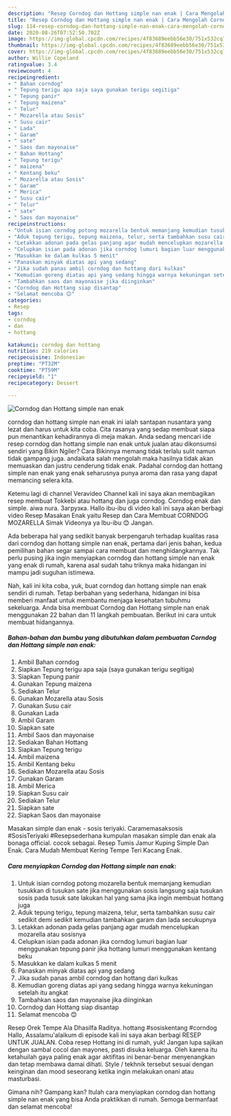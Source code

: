 ```yaml
---
description: "Resep Corndog dan Hottang simple nan enak | Cara Mengolah Corndog dan Hottang simple nan enak Yang Mudah Dan Praktis"
title: "Resep Corndog dan Hottang simple nan enak | Cara Mengolah Corndog dan Hottang simple nan enak Yang Mudah Dan Praktis"
slug: 114-resep-corndog-dan-hottang-simple-nan-enak-cara-mengolah-corndog-dan-hottang-simple-nan-enak-yang-mudah-dan-praktis
date: 2020-08-26T07:52:50.702Z
image: https://img-global.cpcdn.com/recipes/4f83689eebb56e30/751x532cq70/corndog-dan-hottang-simple-nan-enak-foto-resep-utama.jpg
thumbnail: https://img-global.cpcdn.com/recipes/4f83689eebb56e30/751x532cq70/corndog-dan-hottang-simple-nan-enak-foto-resep-utama.jpg
cover: https://img-global.cpcdn.com/recipes/4f83689eebb56e30/751x532cq70/corndog-dan-hottang-simple-nan-enak-foto-resep-utama.jpg
author: Willie Copeland
ratingvalue: 3.4
reviewcount: 4
recipeingredient:
- " Bahan corndog"
- " Tepung terigu apa saja saya gunakan terigu segitiga"
- " Tepung panir"
- " Tepung maizena"
- " Telur"
- " Mozarella atau Sosis"
- " Susu cair"
- " Lada"
- " Garam"
- " sate"
- " Saos dan mayonaise"
- " Bahan Hottang"
- " Tepung terigu"
- " maizena"
- " Kentang beku"
- " Mozarella atau Sosis"
- " Garam"
- " Merica"
- " Susu cair"
- " Telur"
- " sate"
- " Saos dan mayonaise"
recipeinstructions:
- "Untuk isian corndog potong mozarella bentuk memanjang kemudian tusukkan di tusukan sate jika menggunakan sosis langsung saja tusukan sosis pada tusuk sate lakukan hal yang sama jika ingin membuat hottang juga"
- "Aduk tepung terigu, tepung maizena, telur, serta tambahkan susu cair sedikit demi sedikit kemudian tambahkan garam dan lada secukupnya"
- "Letakkan adonan pada gelas panjang agar mudah mencelupkan mozarella atau sosisnya"
- "Celupkan isian pada adonan jika corndog lumuri bagian luar menggunakan tepung panir jika hottang lumuri menggunakan kentang beku"
- "Masukkan ke dalam kulkas 5 menit"
- "Panaskan minyak diatas api yang sedang"
- "Jika sudah panas ambil corndog dan hottang dari kulkas"
- "Kemudian goreng diatas api yang sedang hingga warnya kekuningan setelah itu angkat"
- "Tambahkan saos dan mayonaise jika diinginkan"
- "Corndog dan Hottang siap disantap"
- "Selamat mencoba 😊"
categories:
- Resep
tags:
- corndog
- dan
- hottang

katakunci: corndog dan hottang 
nutrition: 219 calories
recipecuisine: Indonesian
preptime: "PT32M"
cooktime: "PT59M"
recipeyield: "1"
recipecategory: Dessert

---
```



![Corndog dan Hottang simple nan enak](https://img-global.cpcdn.com/recipes/4f83689eebb56e30/751x532cq70/corndog-dan-hottang-simple-nan-enak-foto-resep-utama.jpg)


corndog dan hottang simple nan enak ini ialah santapan nusantara yang lezat dan harus untuk kita coba. Cita rasanya yang sedap membuat siapa pun menantikan kehadirannya di meja makan.
Anda sedang mencari ide resep corndog dan hottang simple nan enak untuk jualan atau dikonsumsi sendiri yang Bikin Ngiler? Cara Bikinnya memang tidak terlalu sulit namun tidak gampang juga. andaikata salah mengolah maka hasilnya tidak akan memuaskan dan justru cenderung tidak enak. Padahal corndog dan hottang simple nan enak yang enak seharusnya punya aroma dan rasa yang dapat memancing selera kita.

Ketemu lagi di channel Veravideo Channel kali ini saya akan membagikan resep membuat Tokkebi atau hottang dan juga corndog. Corndog enak dan simple. aiwa nura. Загрузка. Hallo ibu-ibu di video kali ini saya akan berbagi video Resep Masakan Enak yaitu Resep dan Cara Membuat CORNDOG MOZARELLA Simak Videonya ya Ibu-ibu 😊 Jangan.

Ada beberapa hal yang sedikit banyak berpengaruh terhadap kualitas rasa dari corndog dan hottang simple nan enak, pertama dari jenis bahan, kedua pemilihan bahan segar sampai cara membuat dan menghidangkannya. Tak perlu pusing jika ingin menyiapkan corndog dan hottang simple nan enak yang enak di rumah, karena asal sudah tahu triknya maka hidangan ini mampu jadi suguhan istimewa.


Nah, kali ini kita coba, yuk, buat corndog dan hottang simple nan enak sendiri di rumah. Tetap berbahan yang sederhana, hidangan ini bisa memberi manfaat untuk membantu menjaga kesehatan tubuhmu sekeluarga. Anda bisa membuat Corndog dan Hottang simple nan enak menggunakan 22 bahan dan 11 langkah pembuatan. Berikut ini cara untuk membuat hidangannya.

<!--inarticleads1-->

##### Bahan-bahan dan bumbu yang dibutuhkan dalam pembuatan Corndog dan Hottang simple nan enak:

1. Ambil  Bahan corndog
1. Siapkan  Tepung terigu apa saja (saya gunakan terigu segitiga)
1. Siapkan  Tepung panir
1. Gunakan  Tepung maizena
1. Sediakan  Telur
1. Gunakan  Mozarella atau Sosis
1. Gunakan  Susu cair
1. Gunakan  Lada
1. Ambil  Garam
1. Siapkan  sate
1. Ambil  Saos dan mayonaise
1. Sediakan  Bahan Hottang
1. Siapkan  Tepung terigu
1. Ambil  maizena
1. Ambil  Kentang beku
1. Sediakan  Mozarella atau Sosis
1. Gunakan  Garam
1. Ambil  Merica
1. Siapkan  Susu cair
1. Sediakan  Telur
1. Siapkan  sate
1. Siapkan  Saos dan mayonaise


Masakan simple dan enak - sosis teriyaki. Caramemasaksosis #SosisTeriyaki #Resepsederhana kumpulan masakan simple dan enak ala bonaga official. cocok sebagai. Resep Tumis Jamur Kuping Simple Dan Enak. Cara Mudah Membuat Kering Tempe Teri Kacang Enak. 

<!--inarticleads2-->

##### Cara menyiapkan Corndog dan Hottang simple nan enak:

1. Untuk isian corndog potong mozarella bentuk memanjang kemudian tusukkan di tusukan sate jika menggunakan sosis langsung saja tusukan sosis pada tusuk sate lakukan hal yang sama jika ingin membuat hottang juga
1. Aduk tepung terigu, tepung maizena, telur, serta tambahkan susu cair sedikit demi sedikit kemudian tambahkan garam dan lada secukupnya
1. Letakkan adonan pada gelas panjang agar mudah mencelupkan mozarella atau sosisnya
1. Celupkan isian pada adonan jika corndog lumuri bagian luar menggunakan tepung panir jika hottang lumuri menggunakan kentang beku
1. Masukkan ke dalam kulkas 5 menit
1. Panaskan minyak diatas api yang sedang
1. Jika sudah panas ambil corndog dan hottang dari kulkas
1. Kemudian goreng diatas api yang sedang hingga warnya kekuningan setelah itu angkat
1. Tambahkan saos dan mayonaise jika diinginkan
1. Corndog dan Hottang siap disantap
1. Selamat mencoba 😊


Resep Orek Tempe Ala Dhasilfa Raditya. hottang #sosiskentang #corndog Hallo, Assalamu&#39;alaikum di episode kali ini saya akan berbagi RESEP UNTUK JUALAN. Coba resep Hottang ini di rumah, yuk! Jangan lupa sajikan dengan sambal cocol dan mayones, pasti disuka keluarga. Oleh karena itu ketahuilah gaya paling enak agar aktifitas ini benar-benar menyenangkan dan tetap membawa damai dihati. Style / tekhnik tersebut sesuai dengan keinginan dan mood seseorang ketika ingin melakukan onani atau masturbasi. 

Gimana nih? Gampang kan? Itulah cara menyiapkan corndog dan hottang simple nan enak yang bisa Anda praktikkan di rumah. Semoga bermanfaat dan selamat mencoba!
